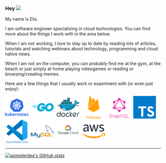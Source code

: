 ### Hey <img src="https://media.giphy.com/media/hvRJCLFzcasrR4ia7z/giphy.gif" width="25px">

My name is Elis.

I am software engineer specializing in cloud technologies. You can find more about the things I work with in the area below.

When I am not working, I love to stay up to date by reading lots of articles, tutorials and watching webinars about technology, programming and cloud native news.

When I am not on the computer, you can probably find me at the gym, at the beach or just simply at home playing videogames or reading or browsing/creating memes.

Here are a few things that I usually work or experiment with (or even just enjoy):

<img src="https://raw.githubusercontent.com/devicons/devicon/master/icons/kubernetes/kubernetes-plain-wordmark.svg" alt="Kubernetes Logo" width="75" height="75"/>&nbsp;&nbsp;<img src="https://raw.githubusercontent.com/devicons/devicon/master/icons/go/go-original-wordmark.svg" alt="Docker Logo" width="75" height="75"/>&nbsp;&nbsp;<img src="https://raw.githubusercontent.com/devicons/devicon/master/icons/docker/docker-original-wordmark.svg" alt="Docker Logo" width="75" height="75"/>&nbsp;&nbsp;<img src="https://raw.githubusercontent.com/devicons/devicon/master/icons/firebase/firebase-plain-wordmark.svg" alt="Firebase Logo" width="75" height="75"/>&nbsp;&nbsp;<img src="https://raw.githubusercontent.com/devicons/devicon/master/icons/graphql/graphql-plain-wordmark.svg" alt="Docker Logo" width="75" height="75"/>&nbsp;&nbsp;<img src="https://raw.githubusercontent.com/devicons/devicon/master/icons/typescript/typescript-original.svg" alt="Docker Logo" width="75" height="75"/>&nbsp;&nbsp;<img src="https://raw.githubusercontent.com/devicons/devicon/master/icons/vscode/vscode-original-wordmark.svg" alt="Docker Logo" width="75" height="75"/>&nbsp;&nbsp;<img src="https://raw.githubusercontent.com/devicons/devicon/master/icons/mysql/mysql-original-wordmark.svg" alt="Docker Logo" width="75" height="75"/>&nbsp;&nbsp;<img src="https://raw.githubusercontent.com/devicons/devicon/master/icons/googlecloud/googlecloud-original-wordmark.svg" alt="Docker Logo" width="75" height="75"/>&nbsp;&nbsp;<img src="https://raw.githubusercontent.com/devicons/devicon/master/icons/amazonwebservices/amazonwebservices-original-wordmark.svg" alt="Docker Logo" width="75" height="75"/>&nbsp;&nbsp;


---

[![asimpleidea's GitHub stats](https://github-readme-stats.vercel.app/api?username=asimpleidea&theme=radical)](https://github.com/anuraghazra/github-readme-stats)
